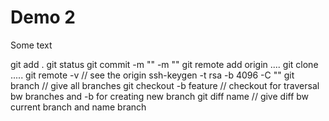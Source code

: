 # Demo 2

Some text

git add .
git status
git commit -m "" -m ""
git remote add origin ....
git clone .....
git remote -v // see the origin
ssh-keygen -t rsa -b 4096 -C "<email>"
git branch // give all branches
git checkout -b feature  // checkout for traversal bw branches and -b for creating new branch
git diff name // give diff bw current branch and name branch

